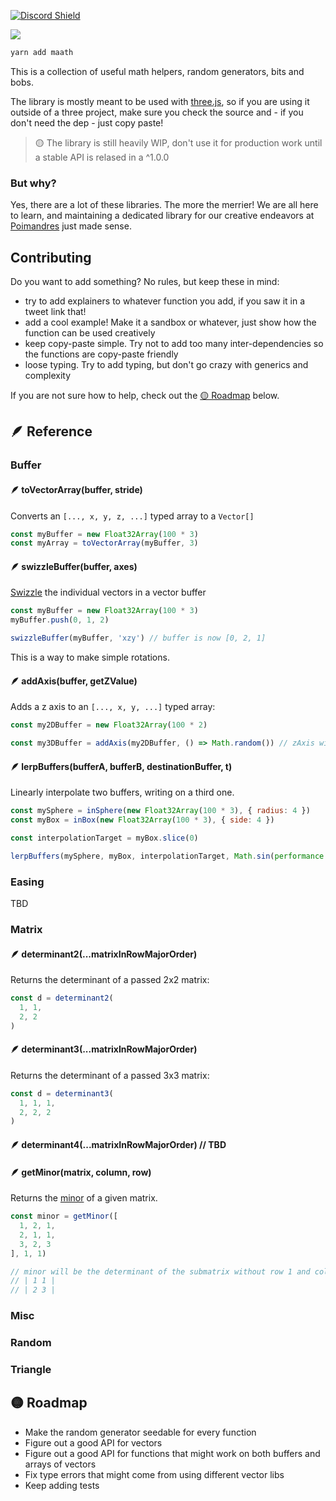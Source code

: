 [![Discord Shield](https://img.shields.io/discord/740090768164651008?style=flat&colorA=000000&colorB=000000&label=&logo=discord&logoColor=ffffff)](https://discord.gg/poimandres)

<a href="https://github.com/pmndrs/maath"><img src="https://github.com/pmndrs/maath/blob/main/hero.svg?raw=true" /></a>
<br />

```bash
yarn add maath
```

This is a collection of useful math helpers, random generators, bits and bobs. 

The library is mostly meant to be used with [three.js](https://github.com/mrdoob/three.js/), so if you are using it outside of a three project, make sure you check the source and - if you don't need the dep - just copy paste!

> 🟡 The library is still heavily WIP, don't use it for production work until a stable API is relased in a ^1.0.0

### But why?

Yes, there are a lot of these libraries. The more the merrier! We are all here to learn, and maintaining a dedicated library for our creative endeavors at [Poimandres](https://github.com/pmndrs) just made sense.

## Contributing

Do you want to add something? No rules, but keep these in mind:

- try to add explainers to whatever function you add, if you saw it in a tweet link that!
- add a cool example! Make it a sandbox or whatever, just show how the function can be used creatively
- keep copy-paste simple. Try not to add too many inter-dependencies so the functions are copy-paste friendly
- loose typing. Try to add typing, but don't go crazy with generics and complexity

If you are not sure how to help, check out the [🟡 Roadmap](#-roadmap) below.
## 🪶 Reference

### Buffer

#### 🪶 toVectorArray(buffer, stride)

Converts an `[..., x, y, z, ...]` typed array to a `Vector[]`

```js
const myBuffer = new Float32Array(100 * 3)
const myArray = toVectorArray(myBuffer, 3) 
```


#### 🪶 swizzleBuffer(buffer, axes)

[Swizzle](https://en.wikipedia.org/wiki/Swizzling_(computer_graphics)) the individual vectors in a vector buffer

```js
const myBuffer = new Float32Array(100 * 3)
myBuffer.push(0, 1, 2)

swizzleBuffer(myBuffer, 'xzy') // buffer is now [0, 2, 1] 
```

This is a way to make simple rotations.

#### 🪶 addAxis(buffer, getZValue)

Adds a z axis to an `[..., x, y, ...]` typed array:

```js
const my2DBuffer = new Float32Array(100 * 2)

const my3DBuffer = addAxis(my2DBuffer, () => Math.random()) // zAxis will now be a random value between 0 and 1
```

#### 🪶 lerpBuffers(bufferA, bufferB, destinationBuffer, t)

Linearly interpolate two buffers, writing on a third one.

```js
const mySphere = inSphere(new Float32Array(100 * 3), { radius: 4 })
const myBox = inBox(new Float32Array(100 * 3), { side: 4 })

const interpolationTarget = myBox.slice(0)

lerpBuffers(mySphere, myBox, interpolationTarget, Math.sin(performance.now()))
```

### Easing

TBD

### Matrix

#### 🪶 determinant2(...matrixInRowMajorOrder)

Returns the determinant of a passed 2x2 matrix:

```js
const d = determinant2(
  1, 1,
  2, 2
)
```


#### 🪶 determinant3(...matrixInRowMajorOrder)

Returns the determinant of a passed 3x3 matrix:

```js
const d = determinant3(
  1, 1, 1,
  2, 2, 2
)
```

#### 🪶 determinant4(...matrixInRowMajorOrder) // TBD

#### 🪶 getMinor(matrix, column, row) 

Returns the [minor](https://en.wikipedia.org/wiki/Minor_(linear_algebra)) of a given matrix.

```js
const minor = getMinor([
  1, 2, 1,
  2, 1, 1,
  3, 2, 3
], 1, 1)

// minor will be the determinant of the submatrix without row 1 and colum 1
// | 1 1 |
// | 2 3 |
```

### Misc
### Random
### Triangle




## 🟡 Roadmap

- Make the random generator seedable for every function
- Figure out a good API for vectors
- Figure out a good API for functions that might work on both buffers and arrays of vectors
- Fix type errors that might come from using different vector libs
- Keep adding tests

